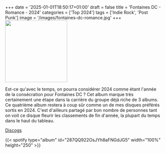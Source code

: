+++
date = '2025-01-01T18:50:17+01:00'
draft = false
title = 'Fontaines DC - Romance - 2024'
categories = ['Top 2024']
tags = ['Indie Rock', 'Post Punk']
image = '/images/fontaines-dc-romance.jpg'
+++
<img src="/images/fontaines-dc-romance.jpg" width="200"/>

Est-ce qu'avec le temps, on pourra considérer 2024 comme étant l'année de la consécration pour Fontaines DC ? Cet album marque très certainement une étape dans la carrière du groupe déjà riche de 3 albums. Ce quatrième album restera à coup sûr comme un de mes disques préférés sortis en 2024. C'est d'ailleurs partagé par bon nombre de personnes tant on voit ce disque fleurir les classements de fin d'année, la plupart du temps dans le haut du tableau.

[Discogs](https://www.discogs.com/fr/master/3575920-Fontaines-DC-Romance)

{{< spotify type="album" id="287QQ922OsJYh8aFNGdJG5" width="100%" height="250" >}}
